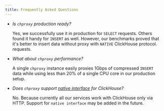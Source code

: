 ```yaml
---
title: Frequently Asked Questions
---
```


* *Is `chproxy` production ready?*

  Yes, we successfully use it in production for `SELECT` requests. Others found it handy for `INSERT` as well. However, our benchmarks proved that it's better to insert data without proxy with `NATIVE` ClickHouse protocol.
  requests.

* *What about `chproxy` performance?*

  A single `chproxy` instance easily proxies 1Gbps of compressed `INSERT` data
  while using less than 20% of a single CPU core in our production setup.

* *Does `chproxy` support [native interface](https://clickhouse.com/docs/en/interfaces/tcp/) for ClickHouse?*

  No. Because currently all our services work with ClickHouse only via HTTP.
  Support for `native interface` may be added in the future.
